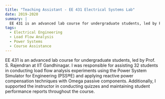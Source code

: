 ```yaml
---
title: "Teaching Assistant - EE 431 Electrical Systems Lab"
date: 2019-2020
summary: |
  EE 431 is an advanced lab course for undergraduate students, led by Prof. S. Rajendran at IIT Gandhinagar. I was responsible for assisting 32 students in conducting load flow analysis experiments using the Power System Simulator for Engineering (PSS®E) and applying reactive power compensation techniques with Omega passive components. Additionally, I supported the instructor in conducting quizzes and maintaining student performance reports throughout the course.
tags:
  - Electrical Engineering
  - Load Flow Analysis
  - Power Systems
  - Course Assistance
---
```

EE 431 is an advanced lab course for undergraduate students, led by Prof. S. Rajendran at IIT Gandhinagar. I was responsible for assisting 32 students in conducting load flow analysis experiments using the Power System Simulator for Engineering (PSS®E) and applying reactive power compensation techniques with Omega passive components. Additionally, I supported the instructor in conducting quizzes and maintaining student performance reports throughout the course.
